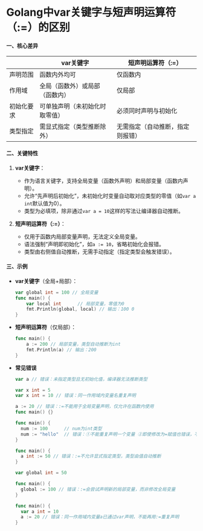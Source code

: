 # Golang中var关键字与短声明运算符（:=）的区别

#### 一、核心差异
| | var关键字 | 短声明运算符（:=） |
|---|---|---|
| 声明范围 | 函数内外均可 | 仅函数内 |
| 作用域 | 全局（函数外）或局部（函数内） | 仅局部 |
| 初始化要求 | 可单独声明（未初始化时取零值） | 必须同时声明与初始化 |
| 类型指定 | 需显式指定（类型推断除外） | 无需指定（自动推断，指定则报错） |


#### 二、关键特性
1. **var关键字**：  
   - 作为语言关键字，支持全局变量（函数外声明）和局部变量（函数内声明）。  
   - 允许“先声明后初始化”，未初始化时变量自动取对应类型的零值（如`var a int`默认值为0）。  
   - 类型为必填项，除非通过`var a = 10`这样的写法让编译器自动推断。  

2. **短声明运算符（:=）**：  
   - 仅用于函数内局部变量声明，无法定义全局变量。  
   - 语法强制“声明即初始化”，如`a := 10`，省略初始化会报错。  
   - 类型由右侧值自动推断，无需手动指定（指定类型会触发错误）。  


#### 三、示例
- **var关键字**（全局+局部）：  
  ```go
  var global int = 100 // 全局变量
  func main() {
      var local int      // 局部变量，零值为0
      fmt.Println(global, local) // 输出：100 0
  }
  ```

- **短声明运算符**（仅局部）：  
  ```go
  func main() {
      a := 200 // 局部变量，类型自动推断为int
      fmt.Println(a) // 输出：200
  }
  ```
- **常见错误**
  ```go
  var a // 错误：未指定类型且无初始化值，编译器无法推断类型
  ```
  ```go
  var x int = 5
  var x int = 10 // 错误：同一作用域内变量名重复声明
  ```
  ```go
  a := 20 // 错误：:=不能用于全局变量声明，仅允许在函数内使用
  func main() {}
  ```
  ```go
  func main() {
    num := 100      // num为int类型
    num := "hello"  // 错误：①不能重复声明一个变量 ②即使修改为=赋值也错误，不能赋值不同类型的值
  }
  ```
  ```go
  func main() {
    a int := 50 // 错误：:=不允许显式指定类型，类型由值自动推断
  }
  ```
  ```go
  var global int = 50

  func main() {
    global := 100 // 错误：:=会尝试声明新的局部变量，而非修改全局变量
  }
  ```
  ```go
  func main() {
    var a int = 10
    a := 20 // 错误：同一作用域内变量a已通过var声明，不能再用:=重复声明
  }
  ```
